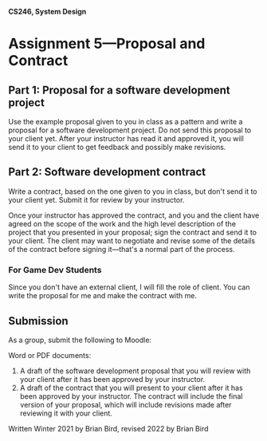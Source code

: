 **CS246, System Design**

# Assignment 5&mdash;Proposal and Contract



## Part 1: Proposal for a software development project

Use the example proposal given to you in class as a pattern and write a proposal for a software development project. Do not send this proposal to your client yet. After your instructor has read it and approved it, you will send it to your client to get feedback and possibly make revisions.

## Part 2: Software development contract

Write a contract, based on the one given to you in class, but don't send it to your client yet. Submit it for review by your instructor.

Once your instructor has approved the contract, and you and the client have agreed on the scope of the work and the high level description of the project that you presented in your proposal; sign the contract and send it to your client. The client may want to negotiate and revise some of the details of the contract before signing it&mdash;that's a normal part of the process.

### For Game Dev Students

Since you don't have an external client, I will fill the role of client. You can write the proposal for me and make the contract with me.

## Submission

As a group, submit the following to Moodle:

Word or PDF documents:
1. A draft of the software development proposal that you will review with your client after it has been approved by your instructor.
2. A draft of the contract that you will present to your client after it has been approved by your instructor.  The contract will include the final version of your proposal, which will include revisions made after reviewing it with your client.



Written Winter 2021 by  Brian Bird, revised 2022 by Brian Bird